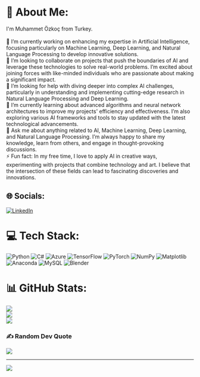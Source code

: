 # 💫 About Me:
I'm Muhammet Özkoç from Turkey.<br><br>🔭 I’m currently working on enhancing my expertise in Artificial Intelligence, focusing particularly on Machine Learning, Deep Learning, and Natural Language Processing to develop innovative solutions.<br>👯 I’m looking to collaborate on projects that push the boundaries of AI and leverage these technologies to solve real-world problems. I’m excited about joining forces with like-minded individuals who are passionate about making a significant impact.<br>🤝 I’m looking for help with diving deeper into complex AI challenges, particularly in understanding and implementing cutting-edge research in Natural Language Processing and Deep Learning.<br>🌱 I’m currently learning about advanced algorithms and neural network architectures to improve my projects' efficiency and effectiveness. I’m also exploring various AI frameworks and tools to stay updated with the latest technological advancements.<br>💬 Ask me about anything related to AI, Machine Learning, Deep Learning, and Natural Language Processing. I’m always happy to share my knowledge, learn from others, and engage in thought-provoking discussions.<br>⚡ Fun fact: In my free time, I love to apply AI in creative ways, experimenting with projects that combine technology and art. I believe that the intersection of these fields can lead to fascinating discoveries and innovations.


## 🌐 Socials:
[![LinkedIn](https://img.shields.io/badge/LinkedIn-%230077B5.svg?logo=linkedin&logoColor=white)](https://linkedin.com/in/muhammetozkoc) 

# 💻 Tech Stack:
![Python](https://img.shields.io/badge/python-3670A0?style=for-the-badge&logo=python&logoColor=ffdd54) ![C#](https://img.shields.io/badge/c%23-%23239120.svg?style=for-the-badge&logo=csharp&logoColor=white) ![Azure](https://img.shields.io/badge/azure-%230072C6.svg?style=for-the-badge&logo=microsoftazure&logoColor=white) ![TensorFlow](https://img.shields.io/badge/TensorFlow-%23FF6F00.svg?style=for-the-badge&logo=TensorFlow&logoColor=white) ![PyTorch](https://img.shields.io/badge/PyTorch-%23EE4C2C.svg?style=for-the-badge&logo=PyTorch&logoColor=white) ![NumPy](https://img.shields.io/badge/numpy-%23013243.svg?style=for-the-badge&logo=numpy&logoColor=white) ![Matplotlib](https://img.shields.io/badge/Matplotlib-%23ffffff.svg?style=for-the-badge&logo=Matplotlib&logoColor=black) ![Anaconda](https://img.shields.io/badge/Anaconda-%2344A833.svg?style=for-the-badge&logo=anaconda&logoColor=white) ![MySQL](https://img.shields.io/badge/mysql-%2300000f.svg?style=for-the-badge&logo=mysql&logoColor=white) ![Blender](https://img.shields.io/badge/blender-%23F5792A.svg?style=for-the-badge&logo=blender&logoColor=white)
# 📊 GitHub Stats:
![](https://github-readme-stats.vercel.app/api?username=noheadphonesrequired&theme=dark&hide_border=true&include_all_commits=false&count_private=false)<br/>
![](https://github-readme-streak-stats.herokuapp.com/?user=noheadphonesrequired&theme=dark&hide_border=true)<br/>
![](https://github-readme-stats.vercel.app/api/top-langs/?username=noheadphonesrequired&theme=dark&hide_border=true&include_all_commits=false&count_private=false&layout=compact)

### ✍️ Random Dev Quote
![](https://quotes-github-readme.vercel.app/api?type=horizontal&theme=radical)

---
[![](https://visitcount.itsvg.in/api?id=noheadphonesrequired&icon=0&color=0)](https://visitcount.itsvg.in)

<!-- Proudly created with GPRM ( https://gprm.itsvg.in ) -->
